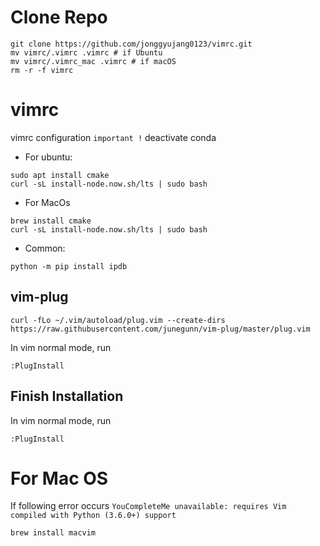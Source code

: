 # Clone Repo
```
git clone https://github.com/jonggyujang0123/vimrc.git
mv vimrc/.vimrc .vimrc # if Ubuntu
mv vimrc/.vimrc_mac .vimrc # if macOS
rm -r -f vimrc
```


# vimrc
vimrc configuration
`important !` deactivate conda

- For ubuntu:
```
sudo apt install cmake
curl -sL install-node.now.sh/lts | sudo bash
```
- For MacOs
```
brew install cmake
curl -sL install-node.now.sh/lts | sudo bash
```

- Common:
```
python -m pip install ipdb
```

## vim-plug 

```
curl -fLo ~/.vim/autoload/plug.vim --create-dirs https://raw.githubusercontent.com/junegunn/vim-plug/master/plug.vim
```

In vim normal mode, run
```
:PlugInstall
```

## Finish Installation
In vim normal mode, run
```
:PlugInstall
```
# For Mac OS
If following error occurs `YouCompleteMe unavailable: requires Vim compiled with Python (3.6.0+) support`
``` 
brew install macvim
```
